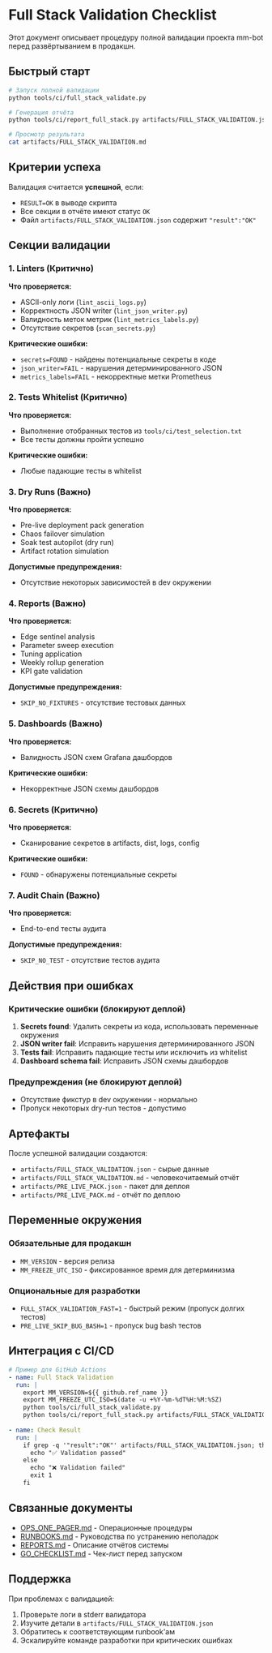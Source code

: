 # Full Stack Validation Checklist

Этот документ описывает процедуру полной валидации проекта mm-bot перед развёртыванием в продакшн.

## Быстрый старт

```bash
# Запуск полной валидации
python tools/ci/full_stack_validate.py

# Генерация отчёта
python tools/ci/report_full_stack.py artifacts/FULL_STACK_VALIDATION.json

# Просмотр результата
cat artifacts/FULL_STACK_VALIDATION.md
```

## Критерии успеха

Валидация считается **успешной**, если:
- `RESULT=OK` в выводе скрипта
- Все секции в отчёте имеют статус `OK`
- Файл `artifacts/FULL_STACK_VALIDATION.json` содержит `"result":"OK"`

## Секции валидации

### 1. Linters (Критично)
**Что проверяется:**
- ASCII-only логи (`lint_ascii_logs.py`)
- Корректность JSON writer (`lint_json_writer.py`) 
- Валидность меток метрик (`lint_metrics_labels.py`)
- Отсутствие секретов (`scan_secrets.py`)

**Критические ошибки:**
- `secrets=FOUND` - найдены потенциальные секреты в коде
- `json_writer=FAIL` - нарушения детерминированного JSON
- `metrics_labels=FAIL` - некорректные метки Prometheus

### 2. Tests Whitelist (Критично)
**Что проверяется:**
- Выполнение отобранных тестов из `tools/ci/test_selection.txt`
- Все тесты должны пройти успешно

**Критические ошибки:**
- Любые падающие тесты в whitelist

### 3. Dry Runs (Важно)
**Что проверяется:**
- Pre-live deployment pack generation
- Chaos failover simulation  
- Soak test autopilot (dry run)
- Artifact rotation simulation

**Допустимые предупреждения:**
- Отсутствие некоторых зависимостей в dev окружении

### 4. Reports (Важно)
**Что проверяется:**
- Edge sentinel analysis
- Parameter sweep execution
- Tuning application
- Weekly rollup generation
- KPI gate validation

**Допустимые предупреждения:**
- `SKIP_NO_FIXTURES` - отсутствие тестовых данных

### 5. Dashboards (Важно)
**Что проверяется:**
- Валидность JSON схем Grafana дашбордов

**Критические ошибки:**
- Некорректные JSON схемы дашбордов

### 6. Secrets (Критично)
**Что проверяется:**
- Сканирование секретов в artifacts, dist, logs, config

**Критические ошибки:**
- `FOUND` - обнаружены потенциальные секреты

### 7. Audit Chain (Важно)
**Что проверяется:**
- End-to-end тесты аудита

**Допустимые предупреждения:**
- `SKIP_NO_TEST` - отсутствие тестов аудита

## Действия при ошибках

### Критические ошибки (блокируют деплой)
1. **Secrets found**: Удалить секреты из кода, использовать переменные окружения
2. **JSON writer fail**: Исправить нарушения детерминированного JSON
3. **Tests fail**: Исправить падающие тесты или исключить из whitelist
4. **Dashboard schema fail**: Исправить JSON схемы дашбордов

### Предупреждения (не блокируют деплой)
- Отсутствие фикстур в dev окружении - нормально
- Пропуск некоторых dry-run тестов - допустимо

## Артефакты

После успешной валидации создаются:
- `artifacts/FULL_STACK_VALIDATION.json` - сырые данные
- `artifacts/FULL_STACK_VALIDATION.md` - человекочитаемый отчёт
- `artifacts/PRE_LIVE_PACK.json` - пакет для деплоя
- `artifacts/PRE_LIVE_PACK.md` - отчёт по деплою

## Переменные окружения

### Обязательные для продакшн
- `MM_VERSION` - версия релиза
- `MM_FREEZE_UTC_ISO` - фиксированное время для детерминизма

### Опциональные для разработки
- `FULL_STACK_VALIDATION_FAST=1` - быстрый режим (пропуск долгих тестов)
- `PRE_LIVE_SKIP_BUG_BASH=1` - пропуск bug bash тестов

## Интеграция с CI/CD

```yaml
# Пример для GitHub Actions
- name: Full Stack Validation
  run: |
    export MM_VERSION=${{ github.ref_name }}
    export MM_FREEZE_UTC_ISO=$(date -u +%Y-%m-%dT%H:%M:%SZ)
    python tools/ci/full_stack_validate.py
    python tools/ci/report_full_stack.py artifacts/FULL_STACK_VALIDATION.json
    
- name: Check Result
  run: |
    if grep -q '"result":"OK"' artifacts/FULL_STACK_VALIDATION.json; then
      echo "✅ Validation passed"
    else
      echo "❌ Validation failed"
      exit 1
    fi
```

## Связанные документы

- [OPS_ONE_PAGER.md](OPS_ONE_PAGER.md) - Операционные процедуры
- [RUNBOOKS.md](RUNBOOKS.md) - Руководства по устранению неполадок  
- [REPORTS.md](REPORTS.md) - Описание отчётов системы
- [GO_CHECKLIST.md](GO_CHECKLIST.md) - Чек-лист перед запуском

## Поддержка

При проблемах с валидацией:
1. Проверьте логи в stderr валидатора
2. Изучите детали в `artifacts/FULL_STACK_VALIDATION.json`
3. Обратитесь к соответствующим runbook'ам
4. Эскалируйте команде разработки при критических ошибках
